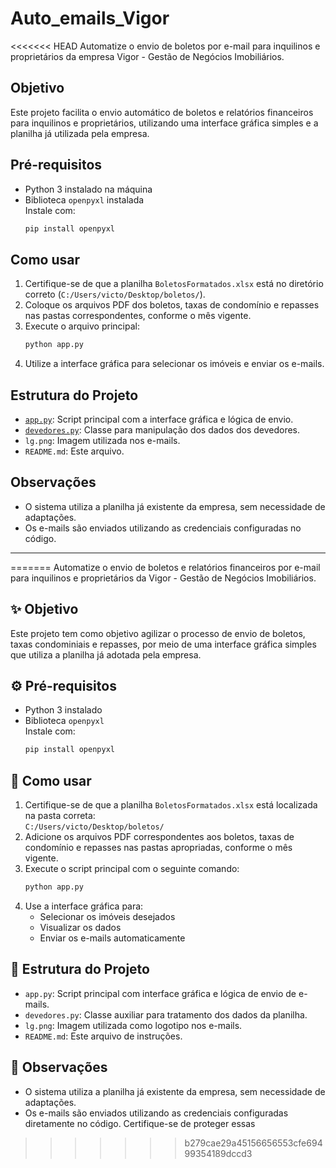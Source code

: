 # Auto_emails_Vigor

<<<<<<< HEAD
Automatize o envio de boletos por e-mail para inquilinos e proprietários da empresa Vigor - Gestão de Negócios Imobiliários.

## Objetivo

Este projeto facilita o envio automático de boletos e relatórios financeiros para inquilinos e proprietários, utilizando uma interface gráfica simples e a planilha já utilizada pela empresa.

## Pré-requisitos

- Python 3 instalado na máquina
- Biblioteca `openpyxl` instalada  
  Instale com:
  ```sh
  pip install openpyxl
  ```

## Como usar

1. Certifique-se de que a planilha `BoletosFormatados.xlsx` está no diretório correto (`C:/Users/victo/Desktop/boletos/`).
2. Coloque os arquivos PDF dos boletos, taxas de condomínio e repasses nas pastas correspondentes, conforme o mês vigente.
3. Execute o arquivo principal:
   ```sh
   python app.py
   ```
4. Utilize a interface gráfica para selecionar os imóveis e enviar os e-mails.

## Estrutura do Projeto

- [`app.py`](app.py): Script principal com a interface gráfica e lógica de envio.
- [`devedores.py`](devedores.py): Classe para manipulação dos dados dos devedores.
- `lg.png`: Imagem utilizada nos e-mails.
- `README.md`: Este arquivo.

## Observações

- O sistema utiliza a planilha já existente da empresa, sem necessidade de adaptações.
- Os e-mails são enviados utilizando as credenciais configuradas no código.

---
=======
Automatize o envio de boletos e relatórios financeiros por e-mail para inquilinos e proprietários da Vigor - Gestão de Negócios Imobiliários.

## ✨ Objetivo

Este projeto tem como objetivo agilizar o processo de envio de boletos, taxas condominiais e repasses, por meio de uma interface gráfica simples que utiliza a planilha já adotada pela empresa.

## ⚙️ Pré-requisitos

- Python 3 instalado
- Biblioteca `openpyxl`  
  Instale com:
  ```bash
  pip install openpyxl
  ```

## 🚀 Como usar

1. Certifique-se de que a planilha `BoletosFormatados.xlsx` está localizada na pasta correta:  
   `C:/Users/victo/Desktop/boletos/`
2. Adicione os arquivos PDF correspondentes aos boletos, taxas de condomínio e repasses nas pastas apropriadas, conforme o mês vigente.
3. Execute o script principal com o seguinte comando:
   ```bash
   python app.py
   ```
4. Use a interface gráfica para:
   - Selecionar os imóveis desejados
   - Visualizar os dados
   - Enviar os e-mails automaticamente

## 📁 Estrutura do Projeto

- `app.py`: Script principal com interface gráfica e lógica de envio de e-mails.
- `devedores.py`: Classe auxiliar para tratamento dos dados da planilha.
- `lg.png`: Imagem utilizada como logotipo nos e-mails.
- `README.md`: Este arquivo de instruções.

## 📝 Observações

- O sistema utiliza a planilha já existente da empresa, sem necessidade de adaptações.
- Os e-mails são enviados utilizando as credenciais configuradas diretamente no código. Certifique-se de proteger essas
>>>>>>> b279cae29a45156656553cfe69499354189dccd3
